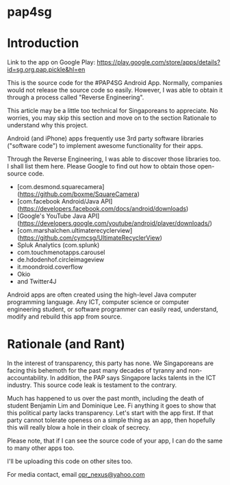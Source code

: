 # pap4sg

Introduction
============

Link to the app on Google Play: https://play.google.com/store/apps/details?id=sg.org.pap.pickle&hl=en

This is the source code for the #PAP4SG Android App. Normally, companies would not release the source code so easily. However, I was able to obtain it through a process called "Reverse Engineering".

This article may be a little too technical for Singaporeans to appreciate. No worries, you may skip this section and move on to the section Rationale to understand why this project.

Android (and iPhone) apps frequently use 3rd party software libraries ("software code") to implement awesome functionality for their apps.

Through the Reverse Engineering, I was able to discover those libraries too. I shall list them here. Please Google to find out how to obtain those open-source code.

- [com.desmond.squarecamera] (https://github.com/boxme/SquareCamera)
- [com.facebook Android/Java API] (https://developers.facebook.com/docs/android/downloads)
- [Google's YouTube Java API] (https://developers.google.com/youtube/android/player/downloads/)
- [com.marshalchen.ultimaterecyclerview] (https://github.com/cymcsg/UltimateRecyclerView)
- Spluk Analytics (com.splunk)
- com.touchmenotapps.carousel
- de.hdodenhof.circleimageview
- it.moondroid.coverflow
- Okio
- and Twitter4J


Android apps are often created using the high-level Java computer programming language. Any ICT, computer science or computer engineering student, or software programmer can easily read, understand, modify and rebuild this app from source.

Rationale (and Rant)
=========

In the interest of transparency, this party has none. We Singaporeans are facing this behemoth for the past many decades of tyranny and non-accountability. In addition, the PAP says Singapore lacks talents in the ICT industry. This source code leak is testament to the contrary.

Much has happened to us over the past month, including the death of student Benjamin Lim and Dominique Lee. Fi anything it goes to show that this political party lacks transparency. Let's start with the app first. If that party cannot tolerate openess on a simple thing as an app, then hopefully this will really blow a hole in their cloak of secrecy.

Please note, that if I can see the source code of your app, I can do the same to many other apps too. 

I'll be uploading this code on other sites too.

For media contact, email opr_nexus@yahoo.com
